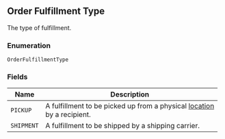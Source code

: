 ## Order Fulfillment Type

The type of fulfillment.

### Enumeration

`OrderFulfillmentType`

### Fields

| Name | Description |
|  --- | --- |
| `PICKUP` | A fulfillment to be picked up from a physical [location](#type-location)<br>by a recipient. |
| `SHIPMENT` | A fulfillment to be shipped by a shipping carrier. |


